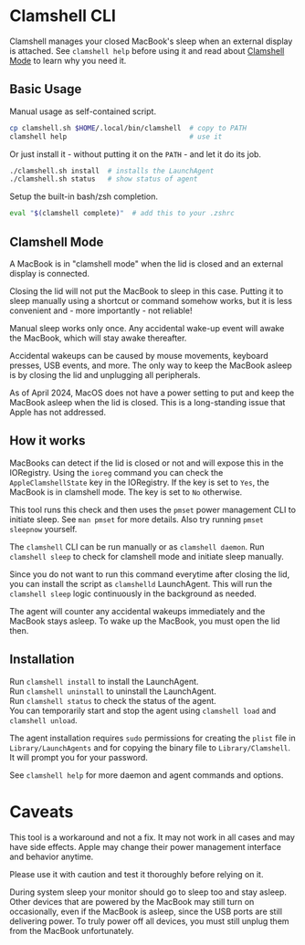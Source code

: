 Clamshell CLI
=============
Clamshell manages your closed MacBook's sleep when an external display is attached. See `clamshell help` before using it and read about [Clamshell Mode](#clamshell-mode) to learn why you need it.

Basic Usage
-----------
Manual usage as self-contained script.
```sh
cp clamshell.sh $HOME/.local/bin/clamshell  # copy to PATH
clamshell help                              # use it
```

Or just install it - without putting it on the `PATH` - and let it do its job.
```sh
./clamshell.sh install  # installs the LaunchAgent
./clamshell.sh status   # show status of agent
```

Setup the built-in bash/zsh completion.
```sh
eval "$(clamshell complete)"  # add this to your .zshrc
```

Clamshell Mode
--------------
A MacBook is in "clamshell mode" when the lid is closed and an external display is connected.

Closing the lid will not put the MacBook to sleep in this case. Putting it to sleep manually
using a shortcut or command somehow works, but it is less convenient and - more importantly -
not reliable!

Manual sleep works only once. Any accidental wake-up event will awake the MacBook, which will
stay awake thereafter.

Accidental wakeups can be caused by mouse movements, keyboard presses, USB events, and more.
The only way to keep the MacBook asleep is by closing the lid and unplugging all peripherals.

As of April 2024, MacOS does not have a power setting to put and keep the MacBook asleep when
the lid is closed. This is a long-standing issue that Apple has not addressed.

How it works
------------
MacBooks can detect if the lid is closed or not and will expose this in the IORegistry.
Using the `ioreg` command you can check the `AppleClamshellState` key in the IORegistry.
If the key is set to `Yes`, the MacBook is in clamshell mode. The key is set to `No` otherwise.

This tool runs this check and then uses the `pmset` power management CLI to initiate sleep.
See `man pmset` for more details. Also try running `pmset sleepnow` yourself.

The `clamshell` CLI can be run manually or as `clamshell daemon`.
Run `clamshell sleep` to check for clamshell mode and initiate sleep manually.

Since you do not want to run this command everytime after closing the lid, you can install
the script as `clamshelld` LaunchAgent. This will run the `clamshell sleep` logic continuously in the background as needed.

The agent will counter any accidental wakeups immediately and the MacBook stays asleep.
To wake up the MacBook, you must open the lid then.

Installation
------------
Run `clamshell install` to install the LaunchAgent. \
Run `clamshell uninstall` to uninstall the LaunchAgent. \
Run `clamshell status` to check the status of the agent. \
You can temporarily start and stop the agent using `clamshell load` and `clamshell unload`.

The agent installation requires `sudo` permissions for creating the `plist` file
in `Library/LaunchAgents` and for copying the binary file to `Library/Clamshell`.
It will prompt you for your password.

See `clamshell help` for more daemon and agent commands and options.

Caveats
=======
This tool is a workaround and not a fix. It may not work in all cases and may have side effects. Apple may change their power management interface and behavior anytime.

Please use it with caution and test it thoroughly before relying on it.

During system sleep your monitor should go to sleep too and stay asleep.
Other devices that are powered by the MacBook may still turn on occasionally,
even if the MacBook is asleep, since the USB ports are still delivering power.
To truly power off all devices, you must still unplug them from the MacBook unfortunately.
